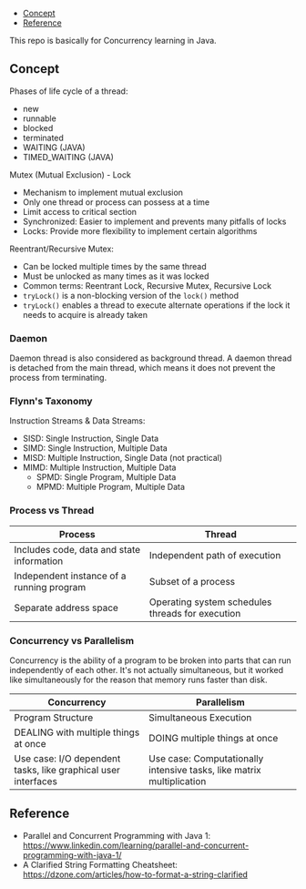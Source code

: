 
- [Concept](#concept)
- [Reference](#reference)


This repo is basically for Concurrency learning in Java.

## Concept

Phases of life cycle of a thread:
- new
- runnable
- blocked
- terminated
- WAITING (JAVA)
- TIMED_WAITING (JAVA)

Mutex (Mutual Exclusion) - Lock
- Mechanism to implement mutual exclusion
- Only one thread or process can possess at a time
- Limit access to critical section
- Synchronized: Easier to implement and prevents many pitfalls of locks
- Locks: Provide more flexibility to implement certain algorithms

Reentrant/Recursive Mutex:
- Can be locked multiple times by the same thread
- Must be unlocked as many times as it was locked
- Common terms: Reentrant Lock, Recursive Mutex, Recursive Lock
- `tryLock()` is a non-blocking version of the `lock()` method
- `tryLock()` enables a thread to execute alternate operations if the lock it needs to acquire is already taken


### Daemon

Daemon thread is also considered as background thread. A daemon thread is detached from the main thread, which means it does not prevent the process from terminating.

### Flynn's Taxonomy

Instruction Streams & Data Streams:
- SISD: Single Instruction, Single Data
- SIMD: Single Instruction, Multiple Data
- MISD: Multiple Instruction, Single Data (not practical)
- MIMD: Multiple Instruction, Multiple Data
    - SPMD: Single Program, Multiple Data
    - MPMD: Multiple Program, Multiple Data

### Process vs Thread

| Process | Thread |
| --- | --- |
| Includes code, data and state information | Independent path of execution |
| Independent instance of a running program | Subset of a process |
| Separate address space | Operating system schedules threads for execution |

### Concurrency vs Parallelism

Concurrency is the ability of a program to be broken into parts that can run independently of each other. It's not actually simultaneous, but it worked like simultaneously for the reason that memory runs faster than disk.

| Concurrency | Parallelism |
| --- | --- |
| Program Structure | Simultaneous Execution |
| DEALING with multiple things at once | DOING multiple things at once |
| Use case: I/O dependent tasks, like graphical user interfaces | Use case: Computationally intensive tasks, like matrix multiplication |


## Reference

- Parallel and Concurrent Programming with Java 1: https://www.linkedin.com/learning/parallel-and-concurrent-programming-with-java-1/
- A Clarified String Formatting Cheatsheet: https://dzone.com/articles/how-to-format-a-string-clarified
